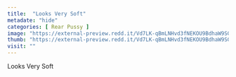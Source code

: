 ```yaml
---
title:  "Looks Very Soft"
metadate: "hide"
categories: [ Rear Pussy ]
image: "https://external-preview.redd.it/Vd7LK-qBmLNHvd3fNEKOU9BdhaW9SGH3O0Qa0uHEBas.jpg?auto=webp&s=ed6522bbf1f2569f5295fb42cfb643bbf4cdeff2"
thumb: "https://external-preview.redd.it/Vd7LK-qBmLNHvd3fNEKOU9BdhaW9SGH3O0Qa0uHEBas.jpg?width=960&crop=smart&auto=webp&s=0855e634f4e06710f938df4ae123a6e83c9d192b"
visit: ""
---
```

Looks Very Soft
